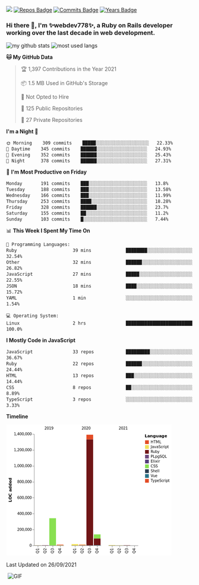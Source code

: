 ![](https://visitor-badge.glitch.me/badge?page_id=webdev778.webdev778)
[![Repos Badge](https://badges.pufler.dev/repos/webdev778)](https://badges.pufler.dev)
[![Commits Badge](https://badges.pufler.dev/commits/monthly/webdev778)](https://badges.pufler.dev)
[![Years Badge](https://badges.pufler.dev/years/webdev778)](https://badges.pufler.dev)
### Hi there 👋, I'm ✨webdev778✨, a Ruby on Rails developer working over the last decade in web development.


![my github stats](https://github-readme-stats.vercel.app/api?username=webdev778&show_icons=true&theme=tokyonight&line_height=27)
![most used langs](https://github-readme-stats.vercel.app/api/top-langs/?username=webdev778&hide=css,html&theme=tokyonight)

<!--START_SECTION:waka-->
**🐱 My GitHub Data** 

> 🏆 1,397 Contributions in the Year 2021
 > 
> 📦 1.5 MB Used in GitHub's Storage 
 > 
> 🚫 Not Opted to Hire
 > 
> 📜 125 Public Repositories 
 > 
> 🔑 27 Private Repositories  
 > 
**I'm a Night 🦉** 

```text
🌞 Morning    309 commits    █████░░░░░░░░░░░░░░░░░░░░   22.33% 
🌆 Daytime    345 commits    ██████░░░░░░░░░░░░░░░░░░░   24.93% 
🌃 Evening    352 commits    ██████░░░░░░░░░░░░░░░░░░░   25.43% 
🌙 Night      378 commits    ██████░░░░░░░░░░░░░░░░░░░   27.31%

```
📅 **I'm Most Productive on Friday** 

```text
Monday       191 commits    ███░░░░░░░░░░░░░░░░░░░░░░   13.8% 
Tuesday      188 commits    ███░░░░░░░░░░░░░░░░░░░░░░   13.58% 
Wednesday    166 commits    ███░░░░░░░░░░░░░░░░░░░░░░   11.99% 
Thursday     253 commits    ████░░░░░░░░░░░░░░░░░░░░░   18.28% 
Friday       328 commits    ██████░░░░░░░░░░░░░░░░░░░   23.7% 
Saturday     155 commits    ██░░░░░░░░░░░░░░░░░░░░░░░   11.2% 
Sunday       103 commits    █░░░░░░░░░░░░░░░░░░░░░░░░   7.44%

```


📊 **This Week I Spent My Time On** 

```text
💬 Programming Languages: 
Ruby                     39 mins             ████████░░░░░░░░░░░░░░░░░   32.54% 
Other                    32 mins             ██████░░░░░░░░░░░░░░░░░░░   26.82% 
JavaScript               27 mins             █████░░░░░░░░░░░░░░░░░░░░   22.55% 
JSON                     18 mins             ████░░░░░░░░░░░░░░░░░░░░░   15.72% 
YAML                     1 min               ░░░░░░░░░░░░░░░░░░░░░░░░░   1.54%

💻 Operating System: 
Linux                    2 hrs               █████████████████████████   100.0%

```

**I Mostly Code in JavaScript** 

```text
JavaScript               33 repos            █████████░░░░░░░░░░░░░░░░   36.67% 
Ruby                     22 repos            ██████░░░░░░░░░░░░░░░░░░░   24.44% 
HTML                     13 repos            ███░░░░░░░░░░░░░░░░░░░░░░   14.44% 
CSS                      8 repos             ██░░░░░░░░░░░░░░░░░░░░░░░   8.89% 
TypeScript               3 repos             ░░░░░░░░░░░░░░░░░░░░░░░░░   3.33%

```


**Timeline**

![Chart not found](https://raw.githubusercontent.com/webdev778/webdev778/master/charts/bar_graph.png) 


 Last Updated on 26/09/2021
<!--END_SECTION:waka-->

<img align="right" alt="GIF" src="https://github.com/webdev778/webdev778/blob/main/code.gif?raw=true" width="500" height="320" />

<!--
**webdev778/webdev778** is a ✨ _special_ ✨ repository because its `README.md` (this file) appears on your GitHub profile.

Here are some ideas to get you started:

- 🔭 I’m currently working on ...
- 🌱 I’m currently learning ...
- 👯 I’m looking to collaborate on ...
- 🤔 I’m looking for help with ...
- 💬 Ask me about ...
- 📫 How to reach me: ...
- 😄 Pronouns: ...
- ⚡ Fun fact: ...
-->
